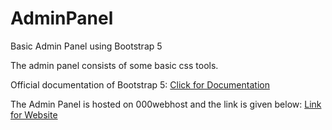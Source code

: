 # AdminPanel
Basic Admin Panel using Bootstrap 5

The admin panel consists of some basic css tools.

Official documentation of Bootstrap 5: <a href="https://v5.getbootstrap.com/" target="_blank">Click for Documentation</a>

The Admin Panel is hosted on 000webhost and the link is given below:
<a href="http://solitrix.000webhostapp.com/adminpanel" target="_blank">Link for Website</a>